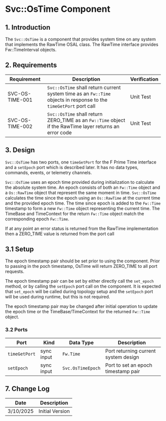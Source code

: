 # Svc::OsTime Component

## 1. Introduction

The `Svc::OsTime` is a component that provides system time on any system that implements the RawTime OSAL class. The RawTime interface provides Fw::TimeInterval objects.

## 2. Requirements

| Requirement     | Description                                                                                                        | Verification |
|-----------------|--------------------------------------------------------------------------------------------------------------------|--------------|
| SVC-OS-TIME-001 | `Svc::OsTime` shall return current system time as an `Fw::Time` objects in response to the `timeGetPort` port call | Unit Test    |
| SVC-OS-TIME-002 | `Svc::OsTime` shall return ZERO_TIME as an `Fw::Time` object if the RawTime layer returns an error code            | Unit Test    |

## 3. Design
`Svc::OsTime` has two ports, one `timeGetPort` for the F Prime Time interface and a `setEpoch` port which is described later. It has no data types, commands, events, or telemetry channels.

`Svc::OsTime` uses an epoch time provided during initialization to calculate the absolute system time. An epoch consists of both an `Fw::Time` object and a `Os::RawTime` object that represent the same moment in time. `Svc::OsTime` calculates the time since the epoch using an `Os::RawTime` at the current time and the provided epoch time. The time since epoch is added to the `Fw::Time` timestamp to form a new `Fw::Time` object representing the current time. The TimeBase and TimeContext for the return `Fw::Time` object match the corresponding epoch `Fw::Time`.

If at any point an error status is returned from the RawTime implementation then a ZERO_TIME value is returned from the port call

## 3.1 Setup

The epoch timestamp pair should be set prior to using the component. Prior to passing in the poch timestamp, OsTime will return ZERO_TIME to all port requests.

The epoch timestamp pair can be set by either directly call the `set_epoch` method, or by calling the `setEpoch` port call on the component. It is expected that `set_epoch` will be called during topology setup and the `setEpoch` port will be used during runtime, but this is not required.

The epoch timestamp pair may be changed after initial operation to update the epoch time or the TimeBase/TimeContext for the returned `Fw::Time` object.

### 3.2 Ports

| Port          | Kind       | Data Type         | Description                          |
|---------------|------------|-------------------|--------------------------------------|
| `timeGetPort` | sync input | `Fw.Time`         | Port returning current system design |
| `setEpoch`    | sync input | `Svc.OsTimeEpoch` | Port to set an epoch timestamp pair  |

## 7. Change Log

Date | Description
---- | -----------
3/10/2025  | Initial Version

